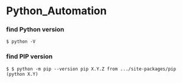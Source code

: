 # Python_Automation
### find Python version
`$ python -V`

### find PIP version
`$ $ python -m pip --version
pip X.Y.Z from .../site-packages/pip (python X.Y)`
